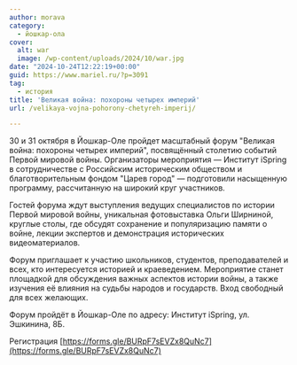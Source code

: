 ```yaml
---
author: morava
category:
  - йошкар-ола
cover:
  alt: war
  image: /wp-content/uploads/2024/10/war.jpg
date: "2024-10-24T12:22:19+00:00"
guid: https://www.mariel.ru/?p=3091
tag:
  - история
title: 'Великая война: похороны четырех империй'
url: /velikaya-vojna-pohorony-chetyreh-imperij/

---
```

30 и 31 октября в Йошкар-Оле пройдет масштабный форум "Великая война: похороны четырех империй", посвящённый столетию событий Первой мировой войны. Организаторы мероприятия — Институт iSpring в сотрудничестве с Российским историческим обществом и благотворительным фондом "Царев город" — подготовили насыщенную программу, рассчитанную на широкий круг участников.

Гостей форума ждут выступления ведущих специалистов по истории Первой мировой войны, уникальная фотовыставка Ольги Ширниной, круглые столы, где обсудят сохранение и популяризацию памяти о войне, лекции экспертов и демонстрация исторических видеоматериалов.

Форум приглашает к участию школьников, студентов, преподавателей и всех, кто интересуется историей и краеведением. Мероприятие станет площадкой для обсуждения важных аспектов истории войны, а также изучения её влияния на судьбы народов и государств. Вход свободный для всех желающих.

Форум пройдёт в Йошкар-Оле по адресу: Институт iSpring, ул. Эшкинина, 8Б.

Регистрация [https://forms.gle/BURpF7sEVZx8QuNc7](https://forms.gle/BURpF7sEVZx8QuNc7)
